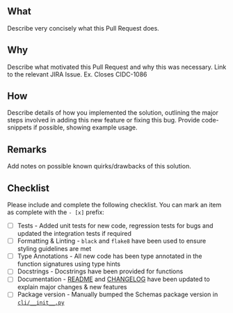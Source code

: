 ## What

Describe very concisely what this Pull Request does.

## Why

Describe what motivated this Pull Request and why this was necessary. Link to the relevant JIRA Issue. Ex. Closes CIDC-1086

## How

Describe details of how you implemented the solution, outlining the major steps involved in adding this new feature or fixing this bug. Provide code-snippets if possible, showing example usage.

## Remarks

Add notes on possible known quirks/drawbacks of this solution.

## Checklist

Please include and complete the following checklist. You can mark an item as complete with the `- [x]` prefix:

- [ ] Tests - Added unit tests for new code, regression tests for bugs and updated the integration tests if required
- [ ] Formatting & Linting - `black` and `flake8` have been used to ensure styling guidelines are met
- [ ] Type Annotations - All new code has been type annotated in the function signatures using type hints
- [ ] Docstrings - Docstrings have been provided for functions
- [ ] Documentation - [README](https://github.com/CIMAC-CIDC/cidc-cli/blob/master/README.md) and [CHANGELOG](https://github.com/CIMAC-CIDC/cidc-cli/blob/master/CHANGELOG.md) have been updated to explain major changes & new features
- [ ] Package version - Manually bumped the Schemas package version in [`cli/__init__.py`](https://github.com/CIMAC-CIDC/cidc-cli/blob/master/cli/__init__.py#L1)
